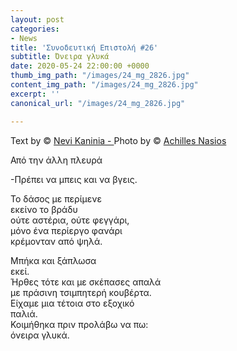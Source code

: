 ```yaml
---
layout: post
categories:
- News
title: 'Συνοδευτική Επιστολή #26'
subtitle: Όνειρα γλυκά
date: 2020-05-24 22:00:00 +0000
thumb_img_path: "/images/24_mg_2826.jpg"
content_img_path: "/images/24_mg_2826.jpg"
excerpt: ''
canonical_url: "/images/24_mg_2826.jpg"

---
```

Text by © <a href="https://www.facebook.com/nevi.kaninia" target="blank">Nevi Kaninia - </a>Photo by © <a href="https://anikon.org/" target="blank">Achilles Nasios</a>

Από την άλλη πλευρά

\-Πρέπει να μπεις και να βγεις.

Το δάσος με περίμενε  
εκείνο το βράδυ  
ούτε αστέρια, ούτε φεγγάρι,  
μόνο ένα περίεργο φανάρι  
κρέμονταν από ψηλά.

Μπήκα και ξάπλωσα  
εκεί.  
Ήρθες τότε και με σκέπασες απαλά  
με πράσινη τσιμπητερή κουβέρτα.  
Είχαμε μια τέτοια στο εξοχικό  
παλιά.  
Κοιμήθηκα πριν προλάβω να πω:  
όνειρα γλυκά.